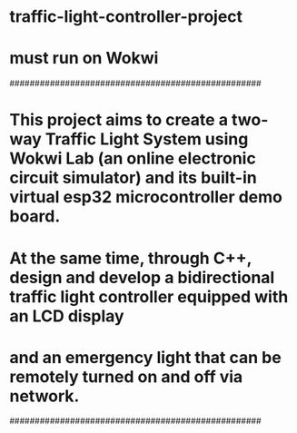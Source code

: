 # traffic-light-controller-project
# must run on Wokwi

##################################################
# This project aims to create a two-way Traffic Light System using Wokwi Lab (an online electronic circuit simulator) and its built-in virtual esp32 microcontroller demo board. 
# At the same time, through C++, design and develop a bidirectional traffic light controller equipped with an LCD display 
# and an emergency light that can be remotely turned on and off via network.
##################################################
